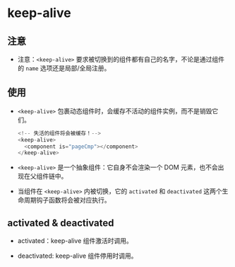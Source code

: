 # keep-alive

## 注意

  - 注意：`<keep-alive>` 要求被切换到的组件都有自己的名字，不论是通过组件的 `name` 选项还是局部/全局注册。

## 使用

  - `<keep-alive>` 包裹动态组件时，会缓存不活动的组件实例，而不是销毁它们。

    ```javascript
    <!-- 失活的组件将会被缓存！-->
    <keep-alive>
      <component is="pageCmp"></component>
    </keep-alive>
    ```

  - `<keep-alive>` 是一个抽象组件：它自身不会渲染一个 DOM 元素，也不会出现在父组件链中。

  - 当组件在 `<keep-alive>` 内被切换，它的 `activated` 和 `deactivated` 这两个生命周期钩子函数将会被对应执行。

## activated & deactivated

  - activated：keep-alive 组件激活时调用。

  - deactivated: keep-alive 组件停用时调用。
